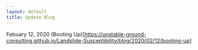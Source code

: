 ```yaml
---
layout: default
title: Update Blog
---
```

Febuary 12, 2020 (Booting Up)[https://unstable-ground-consulting.github.io/Landslide-Susceptibility/blog/2020/02/12/booting-up]
